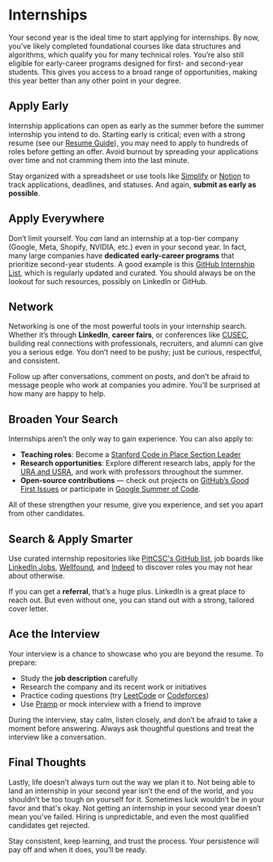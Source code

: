 # Internships

Your second year is the ideal time to start applying for internships. By now, you've likely completed foundational courses like data structures and algorithms, which qualify you for many technical roles. You’re also still eligible for early-career programs designed for first- and second-year students. This gives you access to a broad range of opportunities, making this year better than any other point in your degree.

## Apply Early

Internship applications can open as early as the summer before the summer internship you intend to do. Starting early is critical; even with a strong resume (see our [Resume Guide](#)), you may need to apply to hundreds of roles before getting an offer. Avoid burnout by spreading your applications over time and not cramming them into the last minute.

Stay organized with a spreadsheet or use tools like [Simplify](https://simplify.jobs/) or [Notion](https://www.notion.so/) to track applications, deadlines, and statuses. And again, **submit as early as possible**.

## Apply Everywhere

Don’t limit yourself. You *can* land an internship at a top-tier company (Google, Meta, Shopify, NVIDIA, etc.) even in your second year. In fact, many large companies have **dedicated early-career programs** that prioritize second-year students. A good example is this [GitHub Internship List](https://github.com/codicate/underclassmen-internships), which is regularly updated and curated. You should always be on the lookout for such resources, possibly on LinkedIn or GitHub.

## Network

Networking is one of the most powerful tools in your internship search. Whether it’s through **LinkedIn**, **career fairs**, or conferences like [CUSEC](https://2025.cusec.net/), building real connections with professionals, recruiters, and alumni can give you a serious edge. You don’t need to be pushy; just be curious, respectful, and consistent.

Follow up after conversations, comment on posts, and don’t be afraid to message people who work at companies you admire. You’ll be surprised at how many are happy to help.

## Broaden Your Search

Internships aren’t the only way to gain experience. You can also apply to:

- **Teaching roles**: Become a [Stanford Code in Place Section Leader](https://codeinplace.stanford.edu/)
- **Research opportunities**: Explore different research labs, apply for the [URA and USRA](#), and work with professors throughout the summer.
- **Open-source contributions** — check out projects on [GitHub’s Good First Issues](https://github.com/search?q=good+first+issue) or participate in [Google Summer of Code](https://summerofcode.withgoogle.com/).

All of these strengthen your resume, give you experience, and set you apart from other candidates.

## Search & Apply Smarter

Use curated internship repositories like [PittCSC's GitHub list](https://github.com/pittcsc/Summer2025-Internships), job boards like [LinkedIn Jobs](https://linkedin.com/jobs), [Wellfound](https://wellfound.com/), and [Indeed](https://www.indeed.com/) to discover roles you may not hear about otherwise.

If you can get a **referral**, that’s a huge plus. LinkedIn is a great place to reach out. But even without one, you can stand out with a strong, tailored cover letter.

## Ace the Interview

Your interview is a chance to showcase who you are beyond the resume. To prepare:

- Study the **job description** carefully
- Research the company and its recent work or initiatives
- Practice coding questions (try [LeetCode](https://leetcode.com/explore/interview/card/top-interview-questions-easy/) or [Codeforces](https://codeforces.com/))
- Use [Pramp](https://www.pramp.com/) or mock interview with a friend to improve

During the interview, stay calm, listen closely, and don’t be afraid to take a moment before answering. Always ask thoughtful questions and treat the interview like a conversation.

## Final Thoughts

Lastly, life doesn’t always turn out the way we plan it to. Not being able to land an internship in your second year isn’t the end of the world, and you shouldn’t be too tough on yourself for it. Sometimes luck wouldn’t be in your favor and that's okay. Not getting an internship in your second year doesn’t mean you’ve failed. Hiring is unpredictable, and even the most qualified candidates get rejected.

Stay consistent, keep learning, and trust the process. Your persistence will pay off and when it does, you’ll be ready.
